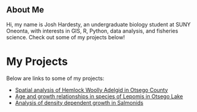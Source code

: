 <section id="about-me">
  <h1>About Me</h1>
  <p>
    Hi, my name is Josh Hardesty, an undergraduate biology student at SUNY Oneonta, 
    with interests in GIS, R, Python, data analysis, and fisheries science.
    Check out some of my projects below! 
  </p>
</section>

<h1>My Projects</h1>
<p>Below are links to some of my projects:</p>
<ul>
  <li><a href="https://sunyoneonta.maps.arcgis.com/apps/dashboards/03c7f210936a425f8bf2d0358774d81c"
        target="_blank">Spatial analysis of Hemlock Woolly Adelgid in Otsego County</a></li>
  <li><a href="https://docs.google.com/document/d/1md4Mar2Fxr4862-qvr7TsR8GGbGTwJtgOkRhWSjhd8c/edit?tab=t.0"
        target="_blank">Age and growth relationships in species of Lepomis in Otsego Lake</a></li>
  <li><a href="https://docs.google.com/document/d/1-eBKsW0Jfj2-EwEU3NmHXZd9p40vRNFiN00iZ3ZXtF4/edit?tab=t.0"
        target="_blank">Analysis of density dependent growth in Salmonids</a></li>
</ul>

